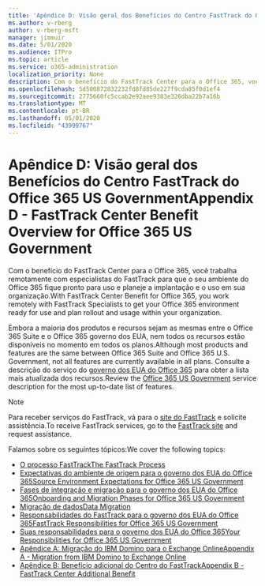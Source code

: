 ```yaml
---
title: 'Apêndice D: Visão geral dos Benefícios do Centro FastTrack do Office 365 US Government'
ms.author: v-rberg
author: v-rberg-msft
manager: jimmuir
ms.date: 5/01/2020
ms.audience: ITPro
ms.topic: article
ms.service: o365-administration
localization_priority: None
description: Com o benefício do FastTrack Center para o Office 365, você trabalha remotamente com especialistas do FastTrack para que o seu ambiente do Office 365 fique pronto para uso e planeje a implantação e o uso em sua organização.
ms.openlocfilehash: 5d500872832232fd8fd85de227f9cda85f0d1ef4
ms.sourcegitcommit: 2775660fc5ccab2e92aee9383e326dba22b7a16b
ms.translationtype: MT
ms.contentlocale: pt-BR
ms.lasthandoff: 05/01/2020
ms.locfileid: "43999767"
---
```

# <a name="appendix-d---fasttrack-center-benefit-overview-for-office-365-us-government"></a><span data-ttu-id="74906-103">Apêndice D: Visão geral dos Benefícios do Centro FastTrack do Office 365 US Government</span><span class="sxs-lookup"><span data-stu-id="74906-103">Appendix D - FastTrack Center Benefit Overview for Office 365 US Government</span></span>

<span data-ttu-id="74906-104">Com o benefício do FastTrack Center para o Office 365, você trabalha remotamente com especialistas do FastTrack para que o seu ambiente do Office 365 fique pronto para uso e planeje a implantação e o uso em sua organização.</span><span class="sxs-lookup"><span data-stu-id="74906-104">With FastTrack Center Benefit for Office 365, you work remotely with FastTrack Specialists to get your Office 365 environment ready for use and plan rollout and usage within your organization.</span></span> 
  
<span data-ttu-id="74906-105">Embora a maioria dos produtos e recursos sejam as mesmas entre o Office 365 Suite e o Office 365 governo dos EUA, nem todos os recursos estão disponíveis no momento em todos os planos.</span><span class="sxs-lookup"><span data-stu-id="74906-105">Although most products and features are the same between Office 365 Suite and Office 365 U.S. Government, not all features are currently available in all plans.</span></span> <span data-ttu-id="74906-106">Consulte a descrição do serviço do [governo dos EUA do Office 365](https://aka.ms/aboutgovcloud) para obter a lista mais atualizada dos recursos.</span><span class="sxs-lookup"><span data-stu-id="74906-106">Review the [Office 365 US Government](https://aka.ms/aboutgovcloud) service description for the most up-to-date list of features.</span></span>

> [!NOTE]
> <span data-ttu-id="74906-107">Para receber serviços do FastTrack, vá para o [site do FastTrack](https://go.microsoft.com/fwlink/?linkid=780698) e solicite assistência.</span><span class="sxs-lookup"><span data-stu-id="74906-107">To receive FastTrack services, go to the [FastTrack site](https://go.microsoft.com/fwlink/?linkid=780698) and request assistance.</span></span>  

<span data-ttu-id="74906-108">Falamos sobre os seguintes tópicos:</span><span class="sxs-lookup"><span data-stu-id="74906-108">We cover the following topics:</span></span>
- [<span data-ttu-id="74906-109">O processo FastTrack</span><span class="sxs-lookup"><span data-stu-id="74906-109">The FastTrack Process</span></span>](O365-fasttrack-process.md) 
- [<span data-ttu-id="74906-110">Expectativas do ambiente de origem para o governo dos EUA do Office 365</span><span class="sxs-lookup"><span data-stu-id="74906-110">Source Environment Expectations for Office 365 US Government</span></span>](US-Gov-appendix-source-environment-expectations.md)   
- [<span data-ttu-id="74906-111">Fases de integração e migração para o governo dos EUA do Office 365</span><span class="sxs-lookup"><span data-stu-id="74906-111">Onboarding and Migration Phases for Office 365 US Government</span></span>](US-Gov-appendix-onboarding-and-migration.md)
- [<span data-ttu-id="74906-112">Migração de dados</span><span class="sxs-lookup"><span data-stu-id="74906-112">Data Migration</span></span>](O365-data-migration.md)    
- [<span data-ttu-id="74906-113">Responsabilidades do FastTrack para o governo dos EUA do Office 365</span><span class="sxs-lookup"><span data-stu-id="74906-113">FastTrack Responsibilities for Office 365 US Government</span></span>](US-Gov-appendix-fasttrack-responsibilities.md)   
- [<span data-ttu-id="74906-114">Suas responsabilidades para o governo dos EUA do Office 365</span><span class="sxs-lookup"><span data-stu-id="74906-114">Your Responsibilities for Office 365 US Government</span></span>](US-Gov-appendix-your-responsibilities.md) 
- [<span data-ttu-id="74906-115">Apêndice A: Migração do IBM Domino para o Exchange Online</span><span class="sxs-lookup"><span data-stu-id="74906-115">Appendix A - Migration from IBM Domino to Exchange Online</span></span>](O365-from-ibm-domino-to-exchange-online.md)   
- [<span data-ttu-id="74906-116">Apêndice B: Benefício adicional do Centro do FastTrack</span><span class="sxs-lookup"><span data-stu-id="74906-116">Appendix B - FastTrack Center Additional Benefit</span></span>](O365-fasttrack-additional-benefits.md)
